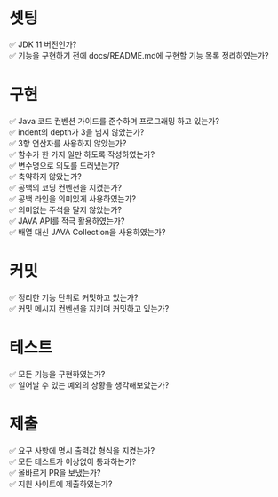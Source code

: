 # 셋팅
✅ JDK 11 버전인가?  
✅ 기능을 구현하기 전에 docs/README.md에 구현할 기능 목록 정리하였는가?  

# 구현
✅ Java 코드 컨벤션 가이드를 준수하며 프로그래밍 하고 있는가?  
✅ indent의 depth가 3을 넘지 않았는가?  
✅ 3항 연산자를 사용하지 않았는가?  
✅ 함수가 한 가지 일만 하도록 작성하였는가?  
✅ 변수명으로 의도를 드러냈는가?  
✅ 축약하지 않았는가?  
✅ 공백의 코딩 컨벤션을 지켰는가?  
✅ 공백 라인을 의미있게 사용하였는가?  
✅ 의미없는 주석을 달지 않았는가?  
✅ JAVA API를 적극 활용하였는가?  
✅ 배열 대신 JAVA Collection을 사용하였는가?  

# 커밋
✅ 정리한 기능 단위로 커밋하고 있는가?  
✅ 커밋 메시지 컨벤션을 지키며 커밋하고 있는가?  

# 테스트
✅ 모든 기능을 구현하였는가?  
✅ 일어날 수 있는 예외의 상황을 생각해보았는가?  

# 제출
✅ 요구 사항에 명시 출력값 형식을 지켰는가?  
✅ 모든 테스트가 이상없이 통과하는가?  
✅ 올바르게 PR을 보냈는가?  
✅ 지원 사이트에 제출하였는가?  
